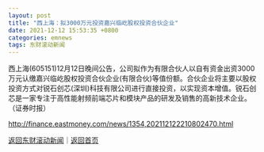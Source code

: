 ```yaml
---
layout: post
title: "西上海：拟3000万元投资嘉兴临屹股权投资合伙企业"
date: 2021-12-12 15:53:35 +0800
categories: emnews
tags: 东财滚动新闻
---
```


西上海(605151)12月12日晚间公告，公司拟作为有限合伙人以自有资金出资3000万元认缴嘉兴临屹股权投资合伙企业(有限合伙)等值份额。合伙企业将主要以股权投资方式对锐石创芯(深圳)科技有限公司进行直接投资，以实现资本增值。锐石创芯是一家专注于高性能射频前端芯片和模块产品的研发及销售的高新技术企业。（证券时报）

<http://finance.eastmoney.com/news/1354,202112122210802470.html>

[返回东财滚动新闻](//finews.withounder.com/emnews/)｜[返回首页](//finews.withounder.com/)